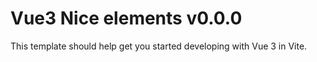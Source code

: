 # Vue3 Nice elements v0.0.0

This template should help get you started developing with Vue 3 in Vite.
